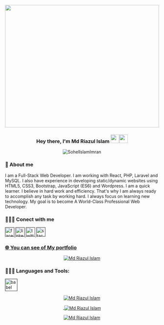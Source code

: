 <a href="#"><img width="100%" src="https://sohelislamimran.netlify.app/static/media/Developer.e0ed7fbf.svg" height="400px"/></a>

<h3 align="center">Hey there, I'm Md Riazul Islam <img src="https://media.giphy.com/media/hvRJCLFzcasrR4ia7z/giphy.gif" width="28"><img src="https://emojis.slackmojis.com/emojis/images/1531849430/4246/blob-sunglasses.gif?1531849430" width="28"/></h3>

<p align="center">
<img src="https://komarev.com/ghpvc/?username=SohelIslamImran&label=Profile%20views&color=0e75b6&style=flat" alt="SohelIslamImran" />
</p>

### 📖 About me

I am a Full-Stack Web Developer. I am working with React, PHP, Laravel and MySQL. I also have experience in developing static/dynamic websites using HTML5, CSS3, Bootstrap, JavaScript (ES6) and Wordpress. I am a quick learner. I believe in hard work and efficiency. That's why I am always ready to accomplish any task by working hard. I always focus on learning new technology. My goal is to become A World-Class Professional Web Developer. 

 ### 🕵🏻‍♂️ Conect with me
  <p align="left">
 <a href="" target="_blank"> <img src="https://www.vectorlogo.zone/logos/facebook/facebook-icon.svg" alt="facebook" width="30" height="30"/>
 <a href="" target="_blank"> <img src="https://www.vectorlogo.zone/logos/linkedin/linkedin-icon.svg" alt="linkedin" width="30" height="30"/>
 <a href="" target="_blank"> <img src="https://www.vectorlogo.zone/logos/twitter/twitter-icon.svg" alt="twitter" width="30" height="30"/>
 <a href="" target="_blank"> <img src="https://www.vectorlogo.zone/logos/stackoverflow/stackoverflow-icon.svg" alt="stackoverflow" width="30" height="30"/>
  </p>

 ### <a href="https://riaz.fastitbd.com">🌐 You can see of My portfolio</a>
<p align="center"> <a href="https://github.com/ryo-ma/github-profile-trophy"><img src="https://github-profile-trophy.vercel.app/?username=devriazul" alt="Md Riazul Islam" /></a> </p>

### 👨🏻‍💻 Languages and Tools:
<p align="left"> <a href="" target="_blank"> <img src="https://www.vectorlogo.zone/logos/babeljs/babeljs-icon.svg" alt="babel" width="40" height="40"/>

  </br>

<p align="center"><img align="center" src="https://github-readme-stats.vercel.app/api/top-langs?username=devriazul&show_icons=true&locale=en&layout=compact" alt="Md Riazul Islam" /></p>

<p align="center">&nbsp;<img align="center" src="https://github-readme-stats.vercel.app/api?username=devriazul&show_icons=true&locale=en" alt="Md Riazul Islam" /></p>

<p align="center"><img align="center" src="https://github-readme-streak-stats.herokuapp.com/?user=devriazul&" alt="Md Riazul Islam" /></p>

